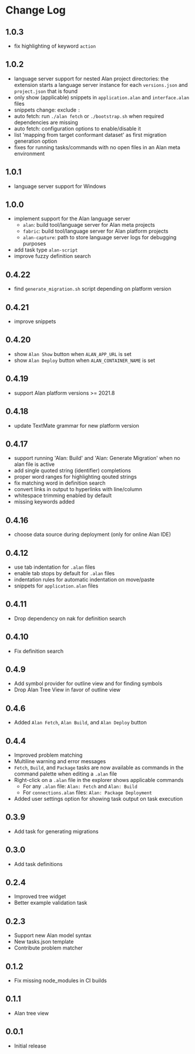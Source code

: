 # Change Log

## 1.0.3
- fix highlighting of keyword `action`

## 1.0.2
- language server support for nested Alan project directories: the extension starts a language server instance for each `versions.json` and `project.json` that is found
- only show (applicable) snippets in `application.alan` and `interface.alan` files
- snippets change: exclude `: `
- auto fetch: run `./alan fetch` or `./bootstrap.sh` when required dependencies are missing
- auto fetch: configuration options to enable/disable it
- list 'mapping from target conformant dataset' as first migration generation option
- fixes for running tasks/commands with no open files in an Alan meta environment

## 1.0.1
- language server support for Windows

## 1.0.0
- implement support for the Alan language server
  - `alan`: build tool/language server for Alan meta projects
  - `fabric`: build tool/language server for Alan platform projects
  - `alan-capture`: path to store language server logs for debugging purposes
- add task type `alan-script`
- improve fuzzy definition search

## 0.4.22
- find `generate_migration.sh` script depending on platform version

## 0.4.21
- improve snippets

## 0.4.20
- show `Alan Show` button when `ALAN_APP_URL` is set
- show `Alan Deploy` button when `ALAN_CONTAINER_NAME` is set

## 0.4.19
- support Alan platform versions >= 2021.8

## 0.4.18
- update TextMate grammar for new platform version

## 0.4.17
- support running 'Alan: Build' and 'Alan: Generate Migration' when no alan file is active
- add single quoted string (identifier) completions
- proper word ranges for highlighting qouted strings
- fix matching word in definition search
- convert links in output to hyperlinks with line/column
- whitespace trimming enabled by default
- missing keywords added

## 0.4.16
- choose data source during deployment (only for online Alan IDE)

## 0.4.12
- use tab indentation for `.alan` files
- enable tab stops by default for `.alan` files
- indentation rules for automatic indentation on move/paste
- snippets for `application.alan` files

## 0.4.11
- Drop dependency on nak for definition search

## 0.4.10
- Fix definition search

## 0.4.9
- Add symbol provider for outline view and for finding symbols
- Drop Alan Tree View in favor of outline view

## 0.4.6
- Added `Alan Fetch`, `Alan Build`, and `Alan Deploy` button

## 0.4.4
- Improved problem matching
- Multiline warning and error messages
- `Fetch`, `Build`, and `Package` tasks are now available as commands in the command palette when editing a `.alan` file
- Right-click on a `.alan` file in the explorer shows applicable commands
  - For any `.alan` file: `Alan: Fetch` and `Alan: Build`
  - For `connections.alan` files: `Alan: Package Deployment`
- Added user settings option for showing task output on task execution

## 0.3.9
- Add task for generating migrations

## 0.3.0
- Add task definitions

## 0.2.4
- Improved tree widget
- Better example validation task

## 0.2.3
- Support new Alan model syntax
- New tasks.json template
- Contribute problem matcher

## 0.1.2
- Fix missing node_modules in CI builds

## 0.1.1
- Alan tree view

## 0.0.1
- Initial release
